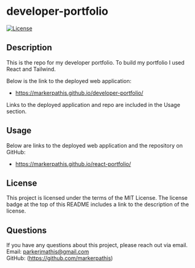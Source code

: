 # developer-portfolio

[![License](https://img.shields.io/badge/License-MIT_License-blue.svg)](https://mit-license.org/)

## Description

This is the repo for my developer portfolio. To build my portfolio I used React and Tailwind.

Below is the link to the deployed web application:

- https://markerpathis.github.io/developer-portfolio/

Links to the deployed application and repo are included in the Usage section.

## Usage

Below are links to the deployed web application and the repository on GitHub:

- https://markerpathis.github.io/react-portfolio/

## License

This project is licensed under the terms of the MIT License. The license badge at the top of this README includes a link to the description of the license.

## Questions

If you have any questions about this project, please reach out via email. <br />
Email: parkerjmathis@gmail.com
<br />
GitHub: (https://github.com/markerpathis)
